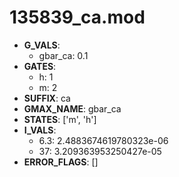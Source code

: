 # 135839_ca.mod

- **G_VALS**:
  - gbar_ca: 0.1
- **GATES**:
  - h: 1
  - m: 2
- **SUFFIX**: ca
- **GMAX_NAME**: gbar_ca
- **STATES**: ['m', 'h']
- **I_VALS**:
  - 6.3: 2.4883674619780323e-06
  - 37: 3.209363953250427e-05
- **ERROR_FLAGS**: []
